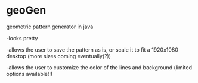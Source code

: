 # geoGen
geometric pattern generator in java

-looks pretty

-allows the user to save the pattern as is, or scale it to fit a 1920x1080 desktop (more sizes coming eventually(?))

-allows the user to customize the color of the lines and background (limited options available!!)
